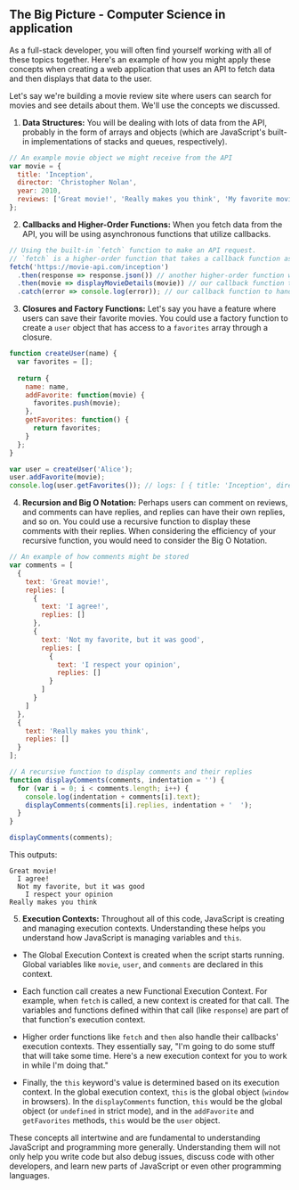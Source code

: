 ## The Big Picture - Computer Science in application
 As a full-stack developer, you will often find yourself working with all of these topics together. Here's an example of how you might apply these concepts when creating a web application that uses an API to fetch data and then displays that data to the user.

Let's say we're building a movie review site where users can search for movies and see details about them. We'll use the concepts we discussed.

1. **Data Structures:** You will be dealing with lots of data from the API, probably in the form of arrays and objects (which are JavaScript's built-in implementations of stacks and queues, respectively). 

```javascript
// An example movie object we might receive from the API
var movie = {
  title: 'Inception',
  director: 'Christopher Nolan',
  year: 2010,
  reviews: ['Great movie!', 'Really makes you think', 'My favorite movie of all time']
};
```

2. **Callbacks and Higher-Order Functions:** When you fetch data from the API, you will be using asynchronous functions that utilize callbacks.

```javascript
// Using the built-in `fetch` function to make an API request.
// `fetch` is a higher-order function that takes a callback function as an argument.
fetch('https://movie-api.com/inception')
  .then(response => response.json()) // another higher-order function with a callback
  .then(movie => displayMovieDetails(movie)) // our callback function to handle the movie data
  .catch(error => console.log(error)); // our callback function to handle any errors
```

3. **Closures and Factory Functions:** Let's say you have a feature where users can save their favorite movies. You could use a factory function to create a `user` object that has access to a `favorites` array through a closure.

```javascript
function createUser(name) {
  var favorites = [];
  
  return {
    name: name,
    addFavorite: function(movie) {
      favorites.push(movie);
    },
    getFavorites: function() {
      return favorites;
    }
  };
}

var user = createUser('Alice');
user.addFavorite(movie);
console.log(user.getFavorites()); // logs: [ { title: 'Inception', director: 'Christopher Nolan', year: 2010, reviews: [Array] } ]
```

4. **Recursion and Big O Notation:** Perhaps users can comment on reviews, and comments can have replies, and replies can have their own replies, and so on. You could use a recursive function to display these comments with their replies. When considering the efficiency of your recursive function, you would need to consider the Big O Notation.

```javascript
// An example of how comments might be stored
var comments = [
  {
    text: 'Great movie!',
    replies: [
      {
        text: 'I agree!',
        replies: []
      },
      {
        text: 'Not my favorite, but it was good',
        replies: [
          {
            text: 'I respect your opinion',
            replies: []
          }
        ]
      }
    ]
  },
  {
    text: 'Really makes you think',
    replies: []
  }
];

// A recursive function to display comments and their replies
function displayComments(comments, indentation = '') {
  for (var i = 0; i < comments.length; i++) {
    console.log(indentation + comments[i].text);
    displayComments(comments[i].replies, indentation + '  ');
  }
}

displayComments(comments);
```

This outputs:

```
Great movie!
  I agree!
  Not my favorite, but it was good
    I respect your opinion
Really makes you think
```

5. **Execution Contexts:** Throughout all of this code, JavaScript is creating and managing execution contexts. Understanding these helps you understand how JavaScript is managing variables and `this`.

* The Global Execution Context is created when the script starts running. Global variables like `movie`, `user`, and `comments` are declared in this context.

* Each function call creates a new Functional Execution Context. For example, when `fetch` is called, a new context is created for that call. The variables and functions defined within that call (like `response`) are part of that function's execution context.

* Higher order functions like `fetch` and `then` also handle their callbacks' execution contexts. They essentially say, "I'm going to do some stuff that will take some time. Here's a new execution context for you to work in while I'm doing that."

* Finally, the `this` keyword's value is determined based on its execution context. In the global execution context, `this` is the global object (`window` in browsers). In the `displayComments` function, `this` would be the global object (or `undefined` in strict mode), and in the `addFavorite` and `getFavorites` methods, `this` would be the `user` object.

These concepts all intertwine and are fundamental to understanding JavaScript and programming more generally. Understanding them will not only help you write code but also debug issues, discuss code with other developers, and learn new parts of JavaScript or even other programming languages.
